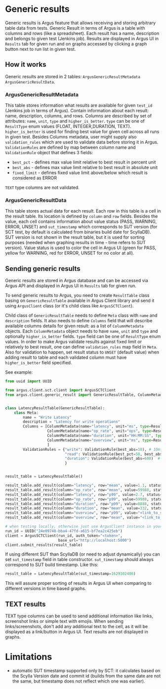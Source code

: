 # Generic results

Generic results is Argus feature that allows receiving and storing arbitrary table data from tests.
Generic Result in terms of Argus is a table with columns and rows (like a spreadsheet). Each result has a name, description and belongs to
given test (Jenkins job).
Results are displayed in Argus UI in `Results` tab for given run and on graphs accessed by clicking a graph button next to run list in given
test.

## How it works

Generic results are stored in 2 tables: `ArgusGenericResultMetadata` `ArgusGenericResultData`.

### ArgusGenericResultMetadata

This table stores information what results are available for given `test_id` (Jenkins job in terms of Argus). Contain information about each
result: name, description, columns, and rows.
Columns are described by set of attributes: `name`, `unit`, `type` and `higher_is_better`. `type` can be one of `ResultType` enum values (FLOAT, INTEGER,DURATION, TEXT). `higher_is_better` is used for finding best value for given cell across all runs in given test.
Besides Columns metadata, user might supply also `validation_rules` which are used to validate data before storing it in Argus. `ValidationRules` are defined by map between column name and `ValidationRule` object that defines 3 fields:
- `best_pct` - defines max value limit relative to best result in percent unit
- `best_abs` - defines max value limit relative to best result in absolute unit
- `fixed_limit` - defines fixed value limit above/below which result is considered as ERROR

`TEXT` type columns are not validated.
### ArgusGenericResultData

This table stores actual data for each result. Each row in this table is a cell in the result table. Its location is defined by `column` and
`row` fields.
Besides the value, each cell contains information about value status (PASS, WARNING, ERROR, UNSET) and `sut_timestamp` which corresponds to
SUT version (for SCT test, by default is calculated from binaries build date for ScyllaDB). SUT version is not shown in the result table,
but it is used for
sorting purposes (needed when graphing results in time - time refers to SUT version).
Value status is used to color the cell in Argus UI (green for PASS, yellow for WARNING, red for ERROR, UNSET for no color at all).

## Sending generic results

Generic results are stored in Argus database and can be accessed via Argus API and displayed in Argus UI in `Results` tab for given run.

To send generic results to Argus, you need to create `ResultTable` class basing on `GenericResultTable` available in Argus Client library
and send it using `ArgusClient` class (or it's child class like `ArgusSCTClient`).

Child class of `GenericResultTable` needs to define `Meta` class with `name` and `description` fields. It also needs to define `Columns`
field that will describe available columns details for given result: as a list of `ColumnMetadata` objects. Each `ColumnMetadata` object
needs to have `name`, `unit` and `type` and optionally `higher_is_better` fields. `type` field can be one of `ResultType` enum values.
In order to make Argus validate results against fixed limit or relatively to best result, one can define `validation_rules` map field in `Meta`. Also for validation to happen, set result status to `UNSET` (default value) when adding result to table and each validated column must have `higher_is_better` field specified.

See example:

```python
from uuid import UUID

from argus.client.sct.client import ArgusSCTClient
from argus.client.generic_result import GenericResultTable, ColumnMetadata, ResultType, Status, ValidationRule


class LatencyResultTable(GenericResultTable):
    class Meta:
        name = "Write Latency"
        description = "Latency for write operations"
        Columns = [ColumnMetadata(name="latency", unit="ms", type=ResultType.FLOAT, higher_is_better=False),
                   ColumnMetadata(name="op_rate", unit="ops", type=ResultType.INTEGER, higher_is_better=True),
                   ColumnMetadata(name="duration", unit="HH:MM:SS", type=ResultType.DURATION, higher_is_better=False),
                   ColumnMetadata(name="overview", unit="ms", type=ResultType.TEXT),
                   ]
        ValidationRules = {"write": ValidationRule(best_abs=10), # 10ms margin from best
                           "read": ValidationRule(best_pct=50, best_abs=5), # 50% and 5ms margin from best
                           "duration": ValidationRule(best_abs=600)  # 10 minutes margin from best
                           }


result_table = LatencyResultTable()

result_table.add_result(column="latency", row="mean", value=1.1, status=Status.ERROR)
result_table.add_result(column="op_rate", row="mean", value=59988, status=Status.PASS)
result_table.add_result(column="latency", row="p99", value=2.7, status=Status.UNSET)
result_table.add_result(column="op_rate", row="p99", value=59988, status=Status.UNSET)
result_table.add_result(column="duration", row="p99", value=8888, status=Status.UNSET)
result_table.add_result(column="duration", row="mean", value=332, status=Status.UNSET)
result_table.add_result(column="overview", row="p99", value="<link_to_screenshot>", status=Status.UNSET)
result_table.add_result(column="overview", row="mean", value="<link_to_screenshot>", status=Status.UNSET)

# when testing locally, otherwise just use ArgusClient instance in your test.
run_id = UUID("24e09748-bba4-47fd-a615-bf7ea2c425eb")
client = ArgusSCTClient(run_id, auth_token="<token>",
                        base_url="http://localhost:5000")
client.submit_results(result_table)
```

If using different SUT than ScyllaDB (or need to adjust dynamically) you can set `sut_timestamp` field in table constructor. `sut_timestamp`
should always correspond to SUT build timestamp. Like this:

```python
result_table = LatencyResultTable(sut_timestamp=1629302400)
```

This will assure proper sorting of results in Argus UI when comparing to different versions in time based graphs.

## TEXT results

TEXT type columns can be used to send additional information like links, screenshot links or simple text with emojis. When sending
links/screenshots, don't add any additional text to the cell, as it will be displayed as a link/button in Argus UI.
Text results are not displayed in graphs.

# Limitations

* automatic SUT timestamp supported only by SCT: it calculates based on the Scylla Version date and commit id (builds from the same date are
  not the same, but timestamp does not reflect which one was earlier).

